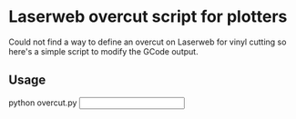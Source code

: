 # Laserweb overcut script for plotters

Could not find a way to define an overcut on Laserweb for vinyl cutting so here's a simple script to modify the GCode output.

## Usage
python overcut.py <input file> <float overcut distance> <output file>
